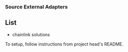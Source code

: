 ### Source External Adapters

## List

- chainlink solutions

To setup, follow instructions from project head's README.